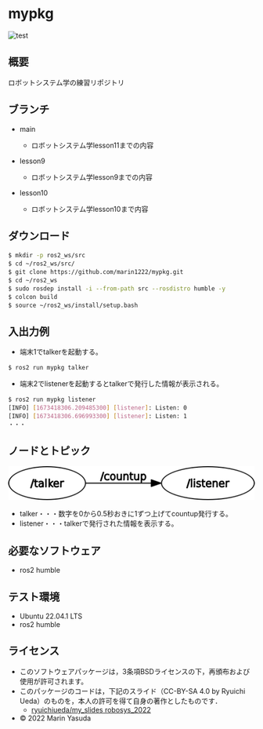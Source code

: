 # mypkg
![test](https://github.com/marin1222/mypkg/actions/workflows/test.yml/badge.svg)

## 概要
ロボットシステム学の練習リポジトリ



## ブランチ
* main
  * ロボットシステム学lesson11までの内容

* lesson9
  * ロボットシステム学lesson9までの内容

* lesson10
  * ロボットシステム学lesson10まで内容

## ダウンロード
```bash
$ mkdir -p ros2_ws/src
$ cd ~/ros2_ws/src/
$ git clone https://github.com/marin1222/mypkg.git
$ cd ~/ros2_ws
$ sudo rosdep install -i --from-path src --rosdistro humble -y
$ colcon build
$ source ~/ros2_ws/install/setup.bash
```
## 入出力例
* 端末1でtalkerを起動する。
```bash
$ ros2 run mypkg talker
```
* 端末2でlistenerを起動するとtalkerで発行した情報が表示される。
```bash
$ ros2 run mypkg listener
[INFO] [1673418306.209485300] [listener]: Listen: 0
[INFO] [1673418306.696993300] [listener]: Listen: 1
・・・
```

## ノードとトピック
![](https://raw.githubusercontent.com/marin1222/mypkg/main/rosgraph.png)
* talker・・・数字を0から0.5秒おきに1ずつ上げてcountup発行する。
* listener・・・talkerで発行された情報を表示する。

## 必要なソフトウェア
* ros2 humble

## テスト環境
* Ubuntu 22.04.1 LTS
* ros2 humble

## ライセンス
* このソフトウェアパッケージは，3条項BSDライセンスの下，再頒布および使用が許可されます。
* このパッケージのコードは，下記のスライド（CC-BY-SA 4.0 by Ryuichi Ueda）のものを，本人の許可を得て自身の著作としたものです．
  * [ryuichiueda/my_slides robosys_2022](https://github.com/ryuichiueda/my_slides/tree/master/robosys_2022)
* © 2022 Marin Yasuda
